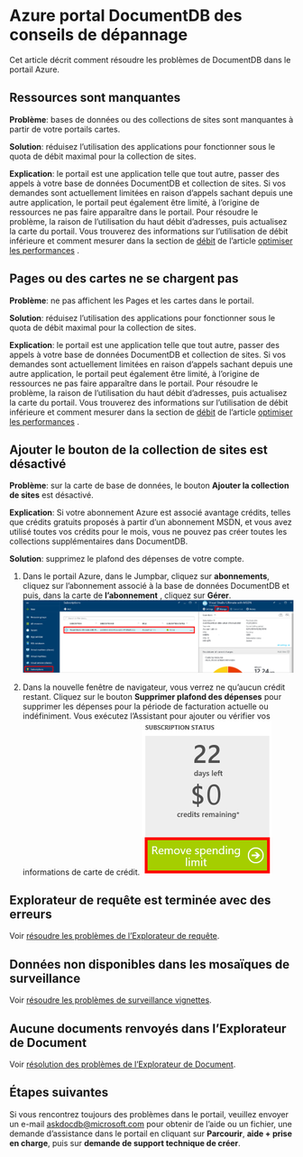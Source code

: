 <properties
    pageTitle="Résolution des problèmes liés au portail DocumentDB | Microsoft Azure"
    description="Découvrez pour résoudre les problèmes dans le portail DocumentDB Azure." 
    services="documentdb"
    documentationCenter=""
    authors="mimig1"
    manager="jhubbard"
    editor="monicar"/>

<tags
    ms.service="documentdb"
    ms.workload="data-services"
    ms.tgt_pltfrm="na"
    ms.devlang="na"
    ms.topic="article"
    ms.date="08/29/2016"
    ms.author="mimig"/>

# <a name="azure-documentdb-portal-troubleshooting-tips"></a>Azure portal DocumentDB des conseils de dépannage

Cet article décrit comment résoudre les problèmes de DocumentDB dans le portail Azure. 

## <a name="resources-are-missing"></a>Ressources sont manquantes

**Problème**: bases de données ou des collections de sites sont manquantes à partir de votre portails cartes.

**Solution**: réduisez l’utilisation des applications pour fonctionner sous le quota de débit maximal pour la collection de sites. 

**Explication**: le portail est une application telle que tout autre, passer des appels à votre base de données DocumentDB et collection de sites. Si vos demandes sont actuellement limitées en raison d’appels sachant depuis une autre application, le portail peut également être limité, à l’origine de ressources ne pas faire apparaître dans le portail. Pour résoudre le problème, la raison de l’utilisation du haut débit d’adresses, puis actualisez la carte du portail. Vous trouverez des informations sur l’utilisation de débit inférieure et comment mesurer dans la section de [débit](documentdb-performance-tips.md#throughput) de l’article [optimiser les performances](documentdb-performance-tips.md) .
 
## <a name="pages-or-blades-wont-load"></a>Pages ou des cartes ne se chargent pas

**Problème**: ne pas affichent les Pages et les cartes dans le portail.

**Solution**: réduisez l’utilisation des applications pour fonctionner sous le quota de débit maximal pour la collection de sites. 

**Explication**: le portail est une application telle que tout autre, passer des appels à votre base de données DocumentDB et collection de sites. Si vos demandes sont actuellement limitées en raison d’appels sachant depuis une autre application, le portail peut également être limité, à l’origine de ressources ne pas faire apparaître dans le portail. Pour résoudre le problème, la raison de l’utilisation du haut débit d’adresses, puis actualisez la carte du portail. Vous trouverez des informations sur l’utilisation de débit inférieure et comment mesurer dans la section de [débit](documentdb-performance-tips.md#throughput) de l’article [optimiser les performances](documentdb-performance-tips.md) .

## <a name="add-collection-button-is-disabled"></a>Ajouter le bouton de la collection de sites est désactivé

**Problème**: sur la carte de base de données, le bouton **Ajouter la collection de sites** est désactivé.

**Explication**: Si votre abonnement Azure est associé avantage crédits, telles que crédits gratuits proposés à partir d’un abonnement MSDN, et vous avez utilisé toutes vos crédits pour le mois, vous ne pouvez pas créer toutes les collections supplémentaires dans DocumentDB.

**Solution**: supprimez le plafond des dépenses de votre compte.

1. Dans le portail Azure, dans le Jumpbar, cliquez sur **abonnements**, cliquez sur l’abonnement associé à la base de données DocumentDB et puis, dans la carte de **l’abonnement** , cliquez sur **Gérer**. 
    ![DocumentDB propose plusieurs, bien définies choix à partir de modèles de cohérence (souple)](./media/documentdb-portal-troubleshooting/documentdb-change-billing.png)

2. Dans la nouvelle fenêtre de navigateur, vous verrez ne qu’aucun crédit restant. Cliquez sur le bouton **Supprimer plafond des dépenses** pour supprimer les dépenses pour la période de facturation actuelle ou indéfiniment. Vous exécutez l’Assistant pour ajouter ou vérifier vos informations de carte de crédit. 
    ![DocumentDB propose plusieurs, bien définies choix à partir de modèles de cohérence (souple)](./media/documentdb-portal-troubleshooting/documentdb-remove-spending-limit.png)

 
## <a name="query-explorer-completes-with-errors"></a>Explorateur de requête est terminée avec des erreurs

Voir [résoudre les problèmes de l’Explorateur de requête](documentdb-query-collections-query-explorer.md#troubleshoot).

## <a name="no-data-available-in-monitoring-tiles"></a>Données non disponibles dans les mosaïques de surveillance

Voir [résoudre les problèmes de surveillance vignettes](documentdb-monitor-accounts.md#troubleshooting).

## <a name="no-documents-returned-in-document-explorer"></a>Aucune documents renvoyés dans l’Explorateur de Document

Voir [résolution des problèmes de l’Explorateur de Document](documentdb-view-json-document-explorer.md#troubleshoot).

## <a name="next-steps"></a>Étapes suivantes

Si vous rencontrez toujours des problèmes dans le portail, veuillez envoyer un e-mail [askdocdb@microsoft.com](mailto:askdocdb@microsoft.com) pour obtenir de l’aide ou un fichier, une demande d’assistance dans le portail en cliquant sur **Parcourir**, **aide + prise en charge**, puis sur **demande de support technique de créer**.
